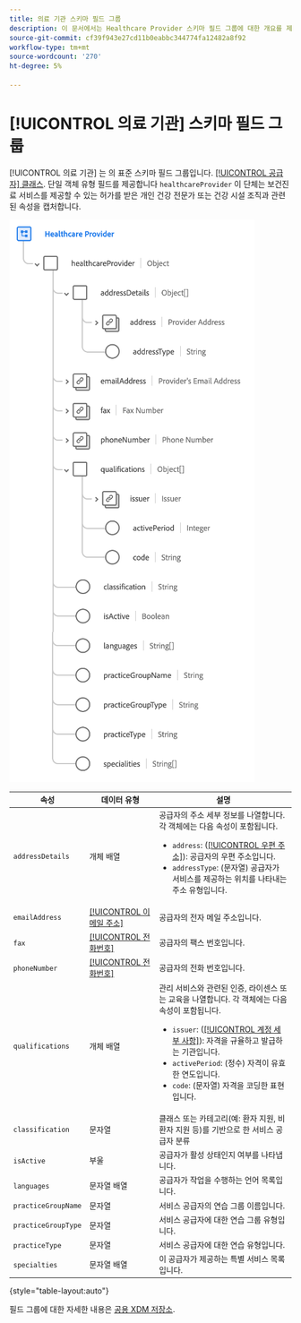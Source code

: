 ```yaml
---
title: 의료 기관 스키마 필드 그룹
description: 이 문서에서는 Healthcare Provider 스키마 필드 그룹에 대한 개요를 제공합니다.
source-git-commit: cf39f943e27cd11b0eabbc344774fa12482a8f92
workflow-type: tm+mt
source-wordcount: '270'
ht-degree: 5%

---
```


# [!UICONTROL 의료 기관] 스키마 필드 그룹

[!UICONTROL 의료 기관] 는 의 표준 스키마 필드 그룹입니다. [[!UICONTROL 공급자] 클래스](../../classes/provider.md). 단일 객체 유형 필드를 제공합니다 `healthcareProvider` 이 단체는 보건진료 서비스를 제공할 수 있는 허가를 받은 개인 건강 전문가 또는 건강 시설 조직과 관련된 속성을 캡처합니다.

![](../../images/field-groups/healthcare-provider.png)

| 속성 | 데이터 유형 | 설명 |
| --- | --- | --- |
| `addressDetails` | 개체 배열 | 공급자의 주소 세부 정보를 나열합니다. 각 객체에는 다음 속성이 포함됩니다. <ul><li>`address`: ([[!UICONTROL 우편 주소]](../../data-types/postal-address.md)): 공급자의 우편 주소입니다.</li><li>`addressType`: (문자열) 공급자가 서비스를 제공하는 위치를 나타내는 주소 유형입니다.</li></ul> |
| `emailAddress` | [[!UICONTROL 이메일 주소]](../../data-types/email-address.md) | 공급자의 전자 메일 주소입니다. |
| `fax` | [[!UICONTROL 전화번호]](../../data-types/phone-number.md) | 공급자의 팩스 번호입니다. |
| `phoneNumber` | [[!UICONTROL 전화번호]](../../data-types/phone-number.md) | 공급자의 전화 번호입니다. |
| `qualifications` | 개체 배열 | 관리 서비스와 관련된 인증, 라이센스 또는 교육을 나열합니다. 각 객체에는 다음 속성이 포함됩니다. <ul><li>`issuer`: ([[!UICONTROL 계정 세부 사항]](../../data-types/account-details.md)): 자격을 규율하고 발급하는 기관입니다.</li><li>`activePeriod`: (정수) 자격이 유효한 연도입니다.</li><li>`code`: (문자열) 자격을 코딩한 표현입니다.</li></ul> |
| `classification` | 문자열 | 클래스 또는 카테고리(예: 환자 지원, 비환자 지원 등)를 기반으로 한 서비스 공급자 분류 |
| `isActive` | 부울 | 공급자가 활성 상태인지 여부를 나타냅니다. |
| `languages` | 문자열 배열 | 공급자가 작업을 수행하는 언어 목록입니다. |
| `practiceGroupName` | 문자열 | 서비스 공급자의 연습 그룹 이름입니다. |
| `practiceGroupType` | 문자열 | 서비스 공급자에 대한 연습 그룹 유형입니다. |
| `practiceType` | 문자열 | 서비스 공급자에 대한 연습 유형입니다. |
| `specialties` | 문자열 배열 | 이 공급자가 제공하는 특별 서비스 목록입니다. |

{style=&quot;table-layout:auto&quot;}

필드 그룹에 대한 자세한 내용은 [공용 XDM 저장소](https://github.com/adobe/xdm/blob/master/components/fieldgroups/provider/healthcare-provider-details.schema.json).
